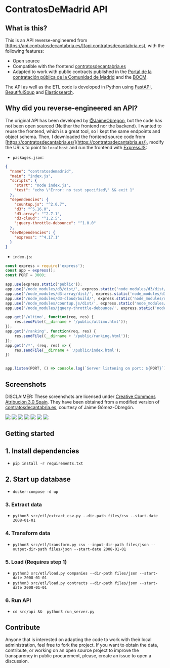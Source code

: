 # ContratosDeMadrid API

## What is this?

This is an API reverse-engineered from [https://api.contratosdecantabria.es/](api.contratosdecantabria.es), 
with the following features:
- Open source
- Compatible with the frontend [contratosdecantabria.es](https://contratosdecantabria.es/)
- Adapted to work with public contracts published in the 
  [Portal de la contratación pública de la Comunidad de Madrid](http://www.madrid.org/cs/Satellite?cid=1224915242285&language=es&pagename=PortalContratacion/Page/PCON_buscadorAvanzado) 
  and the [BOCM](http://www.bocm.es/).
  
The API as well as the ETL code is developed in Python using [FastAPI](https://fastapi.tiangolo.com/), 
[BeautifulSoup](https://www.crummy.com/software/BeautifulSoup/bs4/doc/) and [Elasticsearch](https://elasticsearch-py.readthedocs.io/en/v7.12.0/).
  
## Why did you reverse-engineered an API?
The original API has been developed by [@JaimeObregon](https://github.com/JaimeObregon), but the code has not been open 
sourced (Neither the frontend nor the backend). I wanted to reuse the frontend, which is a great tool, so I kept the
same endpoints and object schema. Then, I downloaded the frontend source code from [https://contratosdecantabria.es/](https://contratosdecantabria.es/), modify the URLs to point to 
`localhost` and run the frontend with [ExpressJS](https://expressjs.com/):

- `packages.json`:
```json
{
  "name": "contratosdemadrid",
  "main": "index.js",
  "scripts": {
    "start": "node index.js",
    "test": "echo \"Error: no test specified\" && exit 1"
  },
  "dependencies": {
    "countup.js": "^2.0.7",
    "d3": "^5.16.0",
    "d3-array": "^2.7.1",
    "d3-cloud": "^1.2.5",
    "jquery-throttle-debounce": "^1.0.0"
  },
  "devDependencies": {
    "express": "^4.17.1"
  }
}
```

- `index.js`: 
```js
const express = require('express');
const app = express();
const PORT = 3000;

app.use(express.static('public'));
app.use('/node_modules/d3/dist/', express.static('node_modules/d3/dist/'));
app.use('/node_modules/d3-array/dist/', express.static('node_modules/d3-array/dist/'));
app.use('/node_modules/d3-cloud/build/', express.static('node_modules/d3-cloud/build/'));
app.use('/node_modules/countup.js/dist/', express.static('node_modules/countup.js/dist/'));
app.use('/node_modules/jquery-throttle-debounce/', express.static('node_modules/jquery-throttle-debounce/'));

app.get('/ultimo', function(req, res) {
    res.sendFile((__dirname + '/public/ultimo.html'));
});
app.get('/ranking', function(req, res) {
    res.sendFile((__dirname + '/public/ranking.html'));
});
app.get('/*', (req, res) => {
    res.sendFile(__dirname + '/public/index.html');
})


app.listen(PORT, () => console.log(`Server listening on port: ${PORT}`));
```

## Screenshots

DISCLAIMER: These screenshots are licensed under [Creative Commons Atribución 3.0 Spain](https://creativecommons.org/licenses/by/3.0/es/deed.en).
They have been obtained from a modified version of [contratosdecantabria.es](contratosdecantabria.es), courtesy of Jaime Gómez-Obregón.


![](img/listview.png)
![](img/dialog.png)
![](img/last.png)
![](img/ranking.png)
![](img/logs.png)
![](img/client.png)
![](img/count.png)


## Getting started 

## 1. Install dependencies

- `pip install -r requirements.txt`

## 2. Start up database

- `docker-compose -d up`

### 3. Extract data

- `python3 src/etl/extract_csv.py --dir-path files/csv --start-date 2008-01-01`

### 4. Transform data

- `python3 src/etl/transform.py csv --input-dir-path files/json --output-dir-path files/json --start-date 2008-01-01`

### 5. Load (Requires step 1)

- `python3 src/etl/load.py companies --dir-path files/json --start-date 2008-01-01`
- `python3 src/etl/load.py contracts --dir-path files/json --start-date 2008-01-01`

### 6. Run API

- `cd src/api &&  python3 run_server.py`

## Contribute
Anyone that is interested on adapting the code to work with their local administration, feel free to fork the project.
If you want to obtain the data, contribute, or working on an open source project to 
improve the transparency in public procurement, please, create an issue to open a discussion.
